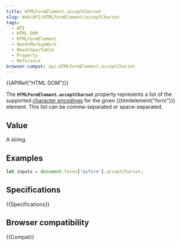 ```yaml
---
title: HTMLFormElement.acceptCharset
slug: Web/API/HTMLFormElement/acceptCharset
tags:
  - API
  - HTML DOM
  - HTMLFormElement
  - NeedsMarkupWork
  - NeedsSpecTable
  - Property
  - Reference
browser-compat: api.HTMLFormElement.acceptCharset
---
```

{{APIRef("HTML DOM")}}

The **`HTMLFormElement.acceptCharset`** property represents a
list of the supported [character
encodings](/en-US/docs/Glossary/character_encoding) for the given {{htmlelement("form")}} element. This list can be
comma-separated or space-separated.

## Value

A string.

## Examples

```js
let inputs = document.forms['myform'].acceptCharset;
```

## Specifications

{{Specifications}}

## Browser compatibility

{{Compat}}
